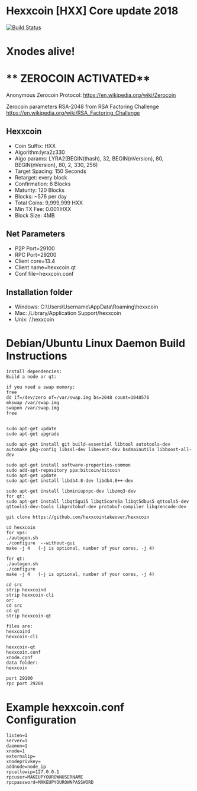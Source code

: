 Hexxcoin [HXX] Core update 2018
===============================

[![Build Status](https://travis-ci.org/hexxcointakeover/hexxcoin.svg?branch=master)](https://travis-ci.org/hexxcointakeover/hexxcoin)

# **Xnodes alive!**
# ** ZEROCOIN ACTIVATED**


Anonymous Zerocoin Protocol:
https://en.wikipedia.org/wiki/Zerocoin

Zerocoin  parameters RSA-2048 from RSA Factoring Challenge
https://en.wikipedia.org/wiki/RSA_Factoring_Challenge

Hexxcoin
----------------
* Coin Suffix: HXX
* Algorithm:lyra2z330
* Algo params: LYRA2(BEGIN(thash), 32, BEGIN(nVersion), 80, BEGIN(nVersion), 80, 2, 330, 256)
* Target Spacing: 150 Seconds
* Retarget: every block
* Confirmation: 6 Blocks
* Maturity: 120 Blocks
* Blocks: ~576 per day
* Total Coins: 9,999,999 HXX
* Min TX Fee: 0.001 HXX
* Block Size: 4MB


Net Parameters
----------------
* P2P Port=29100
* RPC Port=29200
* Client core=13.4
* Client name=hexxcoin.qt
* Conf file=hexxcoin.conf

Installation folder
----------------
* Windows: C:\Users\Username\AppData\Roaming\hexxcoin
* Mac: /Library/Application Support/hexxcoin
* Unix: /.hexxcoin



Debian/Ubuntu Linux Daemon Build Instructions
================================================

	install dependencies:
	Build a node or qt:

	if you need a swap memory:
	free
	dd if=/dev/zero of=/var/swap.img bs=2048 count=1048576
	mkswap /var/swap.img
	swapon /var/swap.img
	free


	sudo apt-get update
	sudo apt-get upgrade

	sudo apt-get install git build-essential libtool autotools-dev automake pkg-config libssl-dev libevent-dev bsdmainutils libboost-all-dev

	sudo apt-get install software-properties-common
	sudo add-apt-repository ppa:bitcoin/bitcoin
	sudo apt-get update
	sudo apt-get install libdb4.8-dev libdb4.8++-dev

	sudo apt-get install libminiupnpc-dev libzmq3-dev
	for qt:
	sudo apt-get install libqt5gui5 libqt5core5a libqt5dbus5 qttools5-dev qttools5-dev-tools libprotobuf-dev protobuf-compiler libqrencode-dev

	git clone https://github.com/hexxcointakeover/hexxcoin

	cd hexxcoin
	for vps:
	./autogen.sh
	./configure  --without-gui
	make -j 4   (-j is optional, number of your cores, -j 4)

	for qt:
	./autogen.sh
	./configure
	make -j 4   (-j is optional, number of your cores, -j 4)

	cd src
	strip hexxcoind
	strip hexxcoin-cli
	or:
	cd src
	cd qt
	strip hexxcoin-qt

	files are:
	hexxcoind
	hexxcoin-cli

	hexxcoin-qt
	hexxcoin.conf
	xnode.conf
	data folder:
	hexxcoin

	port 29100
	rpc port 29200

Example hexxcoin.conf Configuration
===================================================

	listen=1
	server=1
	daemon=1
	xnode=1
	externalip=
	xnodeprivkey=
	addnode=node_ip
	rpcallowip=127.0.0.1
	rpcuser=MAKEUPYOUROWNUSERNAME
	rpcpassword=MAKEUPYOUROWNPASSWORD
